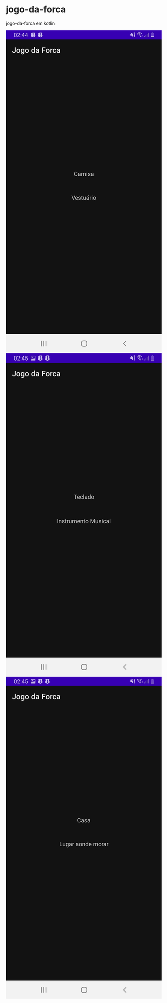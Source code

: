 # jogo-da-forca
jogo-da-forca em kotlin


![<img src="app/src/images/2301bbd2-21f4-40e9-b56e-6375250702da.jpg" alt="print 1" width="30"/>](app/src/images/2301bbd2-21f4-40e9-b56e-6375250702da.jpg)
![Print 2](app/src/images/40456cb8-bac3-4d02-b678-e2d70a7c5adc.jpg)
![Print 3](app/src/images/c45fb174-91e5-48fa-9a95-083848516140.jpg)

